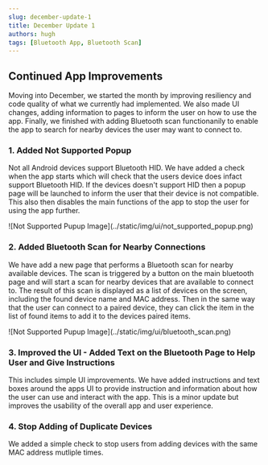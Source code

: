 ```yaml
---
slug: december-update-1
title: December Update 1
authors: hugh
tags: [Bluetooth App, Bluetooth Scan]
---
```


## Continued App Improvements

Moving into December, we started the month by improving resiliency and code quality of what we currently had implemented. We also made UI changes, adding information to pages to inform the user on how to use the app. Finally, we finished with adding Bluetooth scan functionanily to enable the app to search for nearby devices the user may want to connect to.

### 1. Added Not Supported Popup

Not all Android devices support Bluetooth HID. We have added a check when the app starts which will check that the users device does infact support Bluetooth HID. If the devices doesn't support HID then a popup page will be launched to inform the user that their device is not compatible. This also then disables the main functions of the app to stop the user for using the app further.

<div class="img-center"> ![Not Supported Pupup Image](../static/img/ui/not_supported_popup.png) </div>

### 2. Added Bluetooth Scan for Nearby Connections

We have add a new page that performs a Bluetooth scan for nearby available devices. The scan is triggered by a button on the main bluetooth page and will start a scan for nearby devices that are available to connect to. The result of this scan is displayed as a list of devices on the screen, including the found device name and MAC address. Then in the same way that the user can connect to a paired device, they can click the item in the list of found items to add it to the devices paired items.

<div class="img-center"> ![Not Supported Pupup Image](../static/img/ui/bluetooth_scan.png) </div>

### 3. Improved the UI - Added Text on the Bluetooth Page to Help User and Give Instructions

This includes simple UI improvements. We have added instructions and text boxes around the apps UI to provide instruction and information about how the user can use and interact with the app. This is a minor update but improves the usability of the overall app and user experience.

### 4. Stop Adding of Duplicate Devices

We added a simple check to stop users from adding devices with the same MAC address mutliple times.
